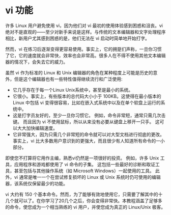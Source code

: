 # vi 功能

许多 Linux 用户避免使用 vi，因为他们对 vi 最初的使用体验感到困惑和沮丧。vi 绝对不是直观的——至少对新手来说是这样。与传统的文本编辑器和文字处理程序相比，新用户尤其感到困惑的是，他们无法在 vi 启动时简单地开始打字。


然而，vi 在练习后逐渐变得更容易使用。事实上，它的拥趸们声称，一旦你习惯了它，它的速度就会非常快，效率也会非常高。很多人在不得不使用其他文本编辑器的情况下，会失去它的威力。

虽然 vi 作为标准的 Linux 和 Unix 编辑器的角色在某种程度上可能是历史的意外，但是这个编辑器也有一些特性值得继续流行和广泛使用:

- 它几乎存在于每一个Linux Unix系统中，甚至是最小的系统。
- 它很小。事实上，有些版本的总代码大小小于 100KB。这使得在最小版本的 Linux 中包括 vi 变得很容易，比如在嵌入式系统中以及在单个软盘上运行的系统中。
- 这是打字员友好的，至少一旦你习惯它。 例如，命令非常短，通常只需几次击键。 而且因为 vi 不使用鼠标，所以从来没有必要从键盘上移开一只手。 这可以大大加快编辑速度。
- 它非常强大，因为只需几个非常短的命令就可以对大型文档进行彻底的更改。 事实上，vi 比大多数用户意识到的更强大，而且很少有人知道所有命令的一小部分。

即使您不打算将它用作主编，熟悉vi仍然是一项很好的投资。 例如，许多 Unix 工具，应用程序和游戏都使用了 vi 命令的子集。 这包括一些最好的诊断和取证工具，甚至包括与其他操作系统（如 Microsoft Windows）一起使用的工具。 此外，vi 通常是唯一一个在尝试修复损坏的 Linux 或 Unix 系统时仍可使用的编辑器，该系统仅保留最少的功能。

vi 大约有 150 个基本命令。然而，为了能够有效地使用它，只需要了解其中的十几个就可以了。在你学习了20几个之后，你会变得非常快。本教程涵盖了足够多的命令，使您成为一个相当熟练的 vi 用户，并使您成为真正的 Linux/Unix 极客。
